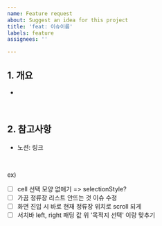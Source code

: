 ```yaml
---
name: Feature request
about: Suggest an idea for this project
title: 'feat: 이슈이름'
labels: feature
assignees: ''

---
```


## 1. 개요
<!--  이슈 개요를 작성해주세요. -->
- 

<br>

## 2. 참고사항

- 노션: 링크

<br>

<!--  해당 feature를 개발하기 위한 TODO를 작성해주세요. -->
ex) 
- [ ] cell 선택 모양 없애기 => selectionStyle?
- [ ] 가끔 정류장 리스트 안뜨는 것 이슈 수정
- [ ] 화면 진입 시 바로 현재 정류장 위치로 scroll 되게
- [ ] 서치바 left, right 패딩 값 위 '목적지 선택' 이랑 맞추기

